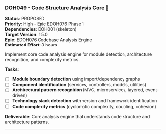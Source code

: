 ### DOH049 - Code Structure Analysis Core 🚩

**Status**: PROPOSED  
**Priority**: High - Epic EDOH076 Phase 1  
**Dependencies**: DOH001 (skeleton)  
**Target Version**: 1.5.0  
**Epic**: EDOH076 Codebase Analysis Engine  
**Estimated Effort**: 3 hours

Implement core code analysis engine for module detection, architecture recognition, and complexity metrics.

**Tasks**:

- [ ] **Module boundary detection** using import/dependency graphs
- [ ] **Component identification** (services, controllers, models, utilities)
- [ ] **Architectural pattern recognition** (MVC, microservices, layered, event-driven)
- [ ] **Technology stack detection** with version and framework identification
- [ ] **Code complexity metrics** (cyclomatic complexity, coupling, cohesion)

**Deliverable**: Core analysis engine that understands code structure and architecture patterns.

---
